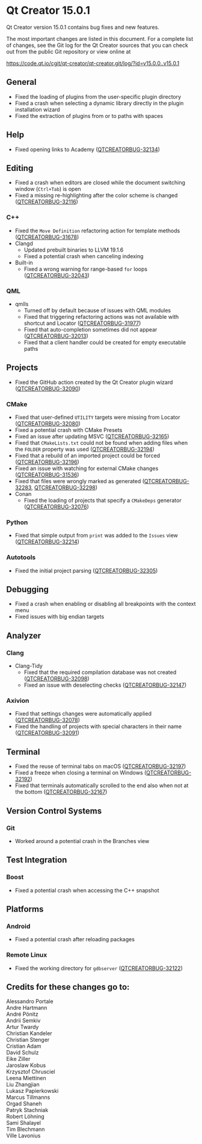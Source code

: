 Qt Creator 15.0.1
=================

Qt Creator version 15.0.1 contains bug fixes and new features.

The most important changes are listed in this document. For a complete list of
changes, see the Git log for the Qt Creator sources that you can check out from
the public Git repository or view online at

<https://code.qt.io/cgit/qt-creator/qt-creator.git/log/?id=v15.0.0..v15.0.1>

General
-------

* Fixed the loading of plugins from the user-specific plugin directory
* Fixed a crash when selecting a dynamic library directly in the plugin
  installation wizard
* Fixed the extraction of plugins from or to paths with spaces

Help
----

* Fixed opening links to Academy
  ([QTCREATORBUG-32134](https://bugreports.qt.io/browse/QTCREATORBUG-32134))

Editing
-------

* Fixed a crash when editors are closed while the document switching window
  (`Ctrl+Tab`) is open
* Fixed a missing re-highlighting after the color scheme is changed
  ([QTCREATORBUG-32116](https://bugreports.qt.io/browse/QTCREATORBUG-32116))

### C++

* Fixed the `Move Definition` refactoring action for template methods
  ([QTCREATORBUG-31678](https://bugreports.qt.io/browse/QTCREATORBUG-31678))
* Clangd
    * Updated prebuilt binaries to LLVM 19.1.6
    * Fixed a potential crash when canceling indexing
* Built-in
    * Fixed a wrong warning for range-based `for` loops
      ([QTCREATORBUG-32043](https://bugreports.qt.io/browse/QTCREATORBUG-32043))

### QML

* qmlls
    * Turned off by default because of issues with QML modules
    * Fixed that triggering refactoring actions was not available with
      shortcut and Locator
      ([QTCREATORBUG-31977](https://bugreports.qt.io/browse/QTCREATORBUG-31977))
    * Fixed that auto-completion sometimes did not appear
      ([QTCREATORBUG-32013](https://bugreports.qt.io/browse/QTCREATORBUG-32013))
    * Fixed that a client handler could be created for empty executable paths

Projects
--------

* Fixed the GitHub action created by the Qt Creator plugin wizard
  ([QTCREATORBUG-32090](https://bugreports.qt.io/browse/QTCREATORBUG-32090))

### CMake

* Fixed that user-defined `UTILITY` targets were missing from Locator
  ([QTCREATORBUG-32080](https://bugreports.qt.io/browse/QTCREATORBUG-32080))
* Fixed a potential crash with CMake Presets
* Fixed an issue after updating MSVC
  ([QTCREATORBUG-32165](https://bugreports.qt.io/browse/QTCREATORBUG-32165))
* Fixed that `CMakeLists.txt` could not be found when adding files when
  the `FOLDER` property was used
  ([QTCREATORBUG-32194](https://bugreports.qt.io/browse/QTCREATORBUG-32194))
* Fixed that a rebuild of an imported project could be forced
  ([QTCREATORBUG-32196](https://bugreports.qt.io/browse/QTCREATORBUG-32196))
* Fixed an issue with watching for external CMake changes
  ([QTCREATORBUG-31536](https://bugreports.qt.io/browse/QTCREATORBUG-31536))
* Fixed that files were wrongly marked as generated
  ([QTCREATORBUG-32283](https://bugreports.qt.io/browse/QTCREATORBUG-32283),
   [QTCREATORBUG-32298](https://bugreports.qt.io/browse/QTCREATORBUG-32298))
* Conan
    * Fixed the loading of projects that specify a `CMakeDeps` generator
      ([QTCREATORBUG-32076](https://bugreports.qt.io/browse/QTCREATORBUG-32076))

### Python

* Fixed that simple output from `print` was added to the `Issues` view
  ([QTCREATORBUG-32214](https://bugreports.qt.io/browse/QTCREATORBUG-32214))

### Autotools

* Fixed the initial project parsing
  ([QTCREATORBUG-32305](https://bugreports.qt.io/browse/QTCREATORBUG-32305))

Debugging
---------

* Fixed a crash when enabling or disabling all breakpoints with the context menu
* Fixed issues with big endian targets

Analyzer
--------

### Clang

* Clang-Tidy
    * Fixed that the required compilation database was not created
      ([QTCREATORBUG-32098](https://bugreports.qt.io/browse/QTCREATORBUG-32098))
    * Fixed an issue with deselecting checks
      ([QTCREATORBUG-32147](https://bugreports.qt.io/browse/QTCREATORBUG-32147))

### Axivion

* Fixed that settings changes were automatically applied
  ([QTCREATORBUG-32078](https://bugreports.qt.io/browse/QTCREATORBUG-32078))
* Fixed the handling of projects with special characters in their name
  ([QTCREATORBUG-32091](https://bugreports.qt.io/browse/QTCREATORBUG-32091))

Terminal
--------

* Fixed the reuse of terminal tabs on macOS
  ([QTCREATORBUG-32197](https://bugreports.qt.io/browse/QTCREATORBUG-32197))
* Fixed a freeze when closing a terminal on Windows
  ([QTCREATORBUG-32192](https://bugreports.qt.io/browse/QTCREATORBUG-32192))
* Fixed that terminals automatically scrolled to the end also when not at the
  bottom
  ([QTCREATORBUG-32167](https://bugreports.qt.io/browse/QTCREATORBUG-32167))

Version Control Systems
-----------------------

### Git

* Worked around a potential crash in the Branches view

Test Integration
----------------

### Boost

* Fixed a potential crash when accessing the C++ snapshot

Platforms
---------

### Android

* Fixed a potential crash after reloading packages

### Remote Linux

* Fixed the working directory for `gdbserver`
  ([QTCREATORBUG-32122](https://bugreports.qt.io/browse/QTCREATORBUG-32122))

Credits for these changes go to:
--------------------------------
Alessandro Portale  
Andre Hartmann  
André Pönitz  
Andrii Semkiv  
Artur Twardy  
Christian Kandeler  
Christian Stenger  
Cristian Adam  
David Schulz  
Eike Ziller  
Jaroslaw Kobus  
Krzysztof Chrusciel  
Leena Miettinen  
Liu Zhangjian  
Lukasz Papierkowski  
Marcus Tillmanns  
Orgad Shaneh  
Patryk Stachniak  
Robert Löhning  
Sami Shalayel  
Tim Blechmann  
Ville Lavonius  
